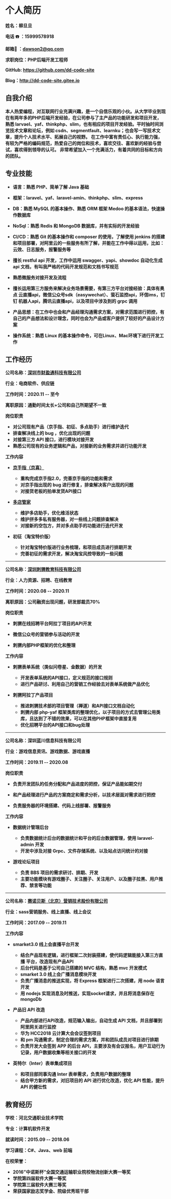 # 个人简历

**姓名：柳旦旦**

**电话 ☎️ ：15999578918** 

**邮箱📮 ：dawson2@qq.com** 

**求职岗位：PHP后端开发⼯程师** 

**GitHub: https://github.com/dd-code-site**

**Blog：http://dd-code-site.gitee.io**

## **⾃我介绍** 

**本⼈热爱编程，对互联⽹⾏业充满兴趣，是⼀个⾃信乐观的⼩伙。从⼤学毕业到现在有两年多的PHP后端开发经验，在公司参与了主产品的功能研发和项⽬开发，熟悉 larvael、yaf、thinkphp、slim，也有相应的项⽬开发经验。平时抽时间浏览技术⽂章和论坛，例如 csdn、segmentfault、learnku；也会写⼀写技术⽂章，提升个⼈技术⽔平、拓展⾃⼰的视野。 在⼯作中富有责任⼼、执⾏能⼒强，有较为严格的编码规范，热爱⾃⼰的岗位和技术，喜欢交往、喜欢新的经验与尝试，喜欢得到领导的认可。 ⾮常希望加⼊⼀个充满活⼒，有着共同的⽬标和⽅向的团队。**

## **专业技能**

- **语⾔：熟悉 PHP、简单了解 Java 基础**

- **框架：laravel、yaf、laravel-amin、thinkphp、slim、express**

- **DB：熟悉 MySQL 的基本操作、熟悉 ORM 框架 Medoo 的基本语法，快速操作数据库**

- **NoSql：熟悉 Redis 和 MongoDB 数据库，并有实际的开发经验**

- **CI/CD：熟悉 Git 的基本操作和 composer 的使⽤，了解使⽤ jenkins 的搭建和项⽬部署，对阿⾥云的⼀些服务有所了解，并能在⼯作中得以运⽤，⽐如：云效、⽇志服务，报警服务等**

- **擅⻓ restful api 开发，⼯作中运⽤ swagger、yapi、showdoc ⾃动化⽣成 api ⽂档，有叫我严格的代码开发规范和文档书写规范**
- **熟悉微服务对接开发及流程**

- **擅⻓运⽤第三⽅服务来解决业务场景需要，有第三⽅平台对接经验：具体有奥点 云直播api，微信公众号sdk（easywechat）、萤⽯监控api，环信ims，钉钉 机器⼈api，腾讯云直播api，以及项⽬中涉及到的 grpc 调⽤**

- **产品思想：在⼯作中也会和产品经理沟通需求⽅案，对需求范围进⾏把控，有⾃⼰的产品想法和设计理念，同时也会为产品或客户提供了较好的产品设计⽅案**

- **操作系统：熟悉 Linux 的基本操作命令，可在Linux、Mac环境下进⾏开发⼯作**

## **⼯作经历**

**公司名称：[深圳市财盈通科技有限公司](https://www.91cyt.com/)**

**⾏业：电商软件、供应链**

**⼯作时间：2020.11 -- ⾄今**

**离职原因：通勤时间太长+公司和自己所期望不一致**

**岗位职责**

- **对公司现有产品（京手指、初征、多点助手）进行维护迭代**
- **排查解决线上的 bug ，优化出现的问题**
- **对接第三方 API 接口，进行模块对接开发**
- **熟悉公司现有的业务逻辑和产品，对接新的业务需求并进行功能开发**

**工作内容**

- **[京手指（京喜）](http://www.91jsz.com/#/homePage)**
  
  - **重构完成京手指2.0，完善京手指的功能和需求**
  - **对京手指出现的 bug 进行修复，排查解决客户出现的问题**
  - **对接货老板的拍单发货API接口**
  
- **[多店管家](http://www.duodiangj.com/home)**
  
  - **维护多店助手，优化维活状态**
  - **维护拼多多私有服务器，对一些线上问题排查解决**
  - **对接新的空包方，并对多点助手的功能进行迭代开发**
  
- **初征（淘宝特价版）**
  
  - **针对淘宝特价版进行业务梳理，和项目成员进行排期开发**
  - **完善初征的需求开发，解决淘宝风控导致的一些问题**

------

**公司名称：[深圳刺猬教育科技有限公司](https://www.ciwei.net/internship)**

**⾏业：人力资源、招聘、在线教育**

**⼯作时间：2020.08 -- 2020.11**

**离职原因：公司融资出现问题，研发部裁员70%**

**岗位职责**

- **刺猬在线招聘平台阿拉丁项目的API开发**

- **微信公众号的营销参与活动的开发**

- **刺猬内部PHP框架的优化和整理**

**⼯作内容**

- **刺猬表单系统（类似问卷星、金数据）的开发**
  - **开发表单系统的API接口，定义规范的接口规则**
  - **进行产品研讨、利用自己的营销工作经验去对表单系统做产品优化**

- **刺猬阿拉丁产品项目**
  - **推进刺猬技术部的项目管理（禅道）和API接口文档自动化**
  - **刺猬内部 php-yaf 框架类库的整理优化，以子项目的方式去管理公用类库，且达到了不错的效果，可以在其他PHP框架中直接复用**
  - **优化招聘平台的API接口和bug处理**

------

**公司名称：深圳蓝川信息科技有限公司**

**⾏业：游戏信息资讯、游戏数据、游戏直播**

**⼯作时间：2019.11 -- 2020.08**

**岗位职责**

- **负责开发团队的任务分配和产品进度的把控，保证产品能如期交付**

- **和产品经理进⾏产品的⽅案商定和需求分析，以技术层⾯对需求进⾏把控**

- **负责服务器的环境搭建、代码上线部署、报警服务**

**⼯作内容**

- **数据统计管理后台**
  - **负责数据统计后台的数据统计和平台的后台数据管理，使⽤ laravel-admin 开发**
  - **开发中涉及对接 Grpc、⽂件存储系统、以及站点访问统计的对接**

- **游戏论坛项⽬**
  - **负责 BBS 项⽬的需求研讨、排期、开发**
  - **主要功能模块有游戏圈⼦、关注圈⼦、关注⽤户、以及圈⼦拉⿊、⽤户推荐、禁⾔等功能**

------

**公司名称：[赛诺⻉斯（北京）营销技术股份有限公司](https://www.sinobasedm.com/)**

**⾏业：sass营销服务、线上直播、线上会议**

**⼯作时间：2017.09 -- 2019.11**

**工作内容**

- **smarket3.0 线上会直播平台开发**
  - **结合产品现有逻辑，进⾏框架⼆次封装搭建，使代码逻辑能接⼊第三⽅直播 平台，改造现有产品API**
  - **后台代码是基于公司⾃⼰搭建的 MVC 结构，熟悉 mvc 开发模式**
  - **smarket 3.0 线上会⼴播消息模块开发**
  - **负责⼴播消息的推送实现，将 Express 框架进⾏⼆次搭建，⽤ node 语⾔ 开发**
  - **⽤ nodejs 实现消息及时推送，实现socket请求，并且将消息保存在 mongoDb**
- **产品旧 API 改造**
  - **产品内部进⾏API改造，规范输⼊输出，⾃动⽣成 API ⽂档，并且部署到阿⾥⽹关进⾏监控**
  - **华为 HCC2018 云计算⼤会会议签到项⽬**
  - **和 pm 沟通需求，制定合理的需求⽅案，并和团队成员对项⽬进⾏排期**
  - **负责开发⼤会签到 APP 的后台 API，主要涉及有会议报名，⽤户互动⾏为记录，⽤户数据收集等相关接⼝的开发**

- **英特尔（Inter）表单集成项⽬**
  - **和项⽬部同事沟通 Inter 表单需求，负责⽤户数据的整理**
  - **结合甲⽅新的需求，对旧项⽬的 API 进⾏优化改造，优化 API 性能，提升 API 的健壮性**



## **教育经历**

**学校：河北交通职业技术学院**

**专业：计算机软件开发**

**就读时间：2015.09 -- 2018.06**

**学习课程：C#、Java、web 前端**

**在校荣誉：**

- **2016”中诺斯杯”全国交通运输职业院校物流创新⼤赛⼀等奖**
- **学院第四届软件⼤赛⼀等奖**
- **学院第三届软件⼤赛三等奖**
- **荣获国家励志奖学⾦、院级优秀班⼲部**